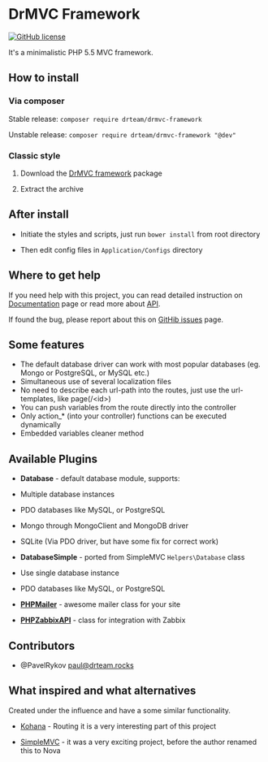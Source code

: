 # DrMVC Framework

[![GitHub license](https://img.shields.io/badge/license-MIT-blue.svg)](https://raw.githubusercontent.com/DrTeamRocks/drmvc-framework/master/license.txt)

It's a minimalistic PHP 5.5 MVC framework.

## How to install

### Via composer

Stable release: `composer require drteam/drmvc-framework`

Unstable release: `composer require drteam/drmvc-framework "@dev"`

### Classic style

1. Download the [DrMVC framework](https://github.com/DrTeamRocks/drmvc-framework/releases) package

2. Extract the archive

## After install

* Initiate the styles and scripts, just run `bower install` from root directory

* Then edit config files in `Application/Configs` directory

## Where to get help

If you need help with this project, you can read detailed instruction on [Documentation](http://drmvc.com/docs/v1) page or read more about [API](http://drmvc.com/api/v1). 

If found the bug, please report about this on [GitHib issues](https://github.com/DrTeamRocks/drmvc-framework/issues) page.

## Some features

* The default database driver can work with most popular databases (eg. Mongo or PostgreSQL, or MySQL etc.)
* Simultaneous use of several localization files
* No need to describe each url-path into the routes, just use the url-templates, like page(/\<id\>)
 * You can push variables from the route directly into the controller
 * Only action_* (into your controller) functions can be executed dynamically
* Embedded variables cleaner method

## Available Plugins

* **Database** - default database module, supports:
 * Multiple database instances
 * PDO databases like MySQL, or PostgreSQL
 * Mongo through MongoClient and MongoDB driver
 * SQLite (Via PDO driver, but have some fix for correct work)

* **DatabaseSimple** - ported from SimpleMVC `Helpers\Database` class
 * Use single database instance
 * PDO databases like MySQL, or PostgreSQL

* [**PHPMailer**](https://github.com/PHPMailer/PHPMailer) - awesome mailer class for your site

* [**PHPZabbixAPI**](https://github.com/confirm/PhpZabbixApi) - class for integration with Zabbix

## Contributors

* @PavelRykov paul@drteam.rocks

## What inspired and what alternatives

Created under the influence and have a some similar functionality.

* [Kohana](https://github.com/kohana/kohana) - Routing it is a very interesting part of this project

* [SimpleMVC](https://github.com/simple-mvc-framework/framework) - it was a very exciting project, before the author renamed this to Nova
